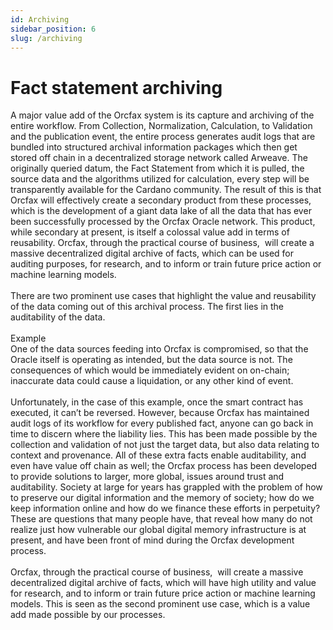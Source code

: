```yaml
---
id: Archiving
sidebar_position: 6
slug: /archiving
---
```


# Fact statement archiving
A major value add of the Orcfax system is its capture and archiving of the
entire workflow. From Collection, Normalization, Calculation, to Validation and
the publication event, the entire process generates audit logs that are bundled
into structured archival information packages which then get stored off chain in
a decentralized storage network called Arweave. The originally queried datum,
the Fact Statement from which it is pulled, the source data and the algorithms
utilized for calculation, every step will be transparently available for the
Cardano community. The result of this is that Orcfax will effectively create a
secondary product from these processes, which is the development of a giant data
lake of all the data that has ever been successfully processed by the Orcfax
Oracle network. This product, while secondary at present, is itself a colossal
value add in terms of reusability. Orcfax, through the practical course of
business,  will create a massive decentralized digital archive of facts, which
can be used for auditing purposes, for research, and to inform or train future
price action or machine learning models.<br/>
<br/>
There are two prominent use cases that highlight the value and reusability of
the data coming out of this archival process. The first lies in the
auditability of the data.<br/>
<br/>
Example<br/>
One of the data sources feeding into Orcfax is compromised, so that the Oracle
itself is operating as intended, but the data source is not. The consequences of
which would be immediately evident on on-chain; inaccurate data could cause a liquidation, or any other kind of event.<br/>
<br/>
Unfortunately, in the case of this example, once the smart contract has
executed, it can’t be reversed. However, because Orcfax has maintained audit
logs of its workflow for every published fact, anyone can go back in time to
discern where the liability lies. This has been made possible by the collection
and validation of not just the target data, but also data relating to context
and provenance. All of these extra facts enable auditability, and even have
value off chain as well; the Orcfax process has been developed to provide
solutions to larger, more global, issues around trust and auditability. Society
at large for years has grappled with the problem of how to preserve our digital information and the memory of society; how do we keep information online and how
do we finance these efforts in perpetuity? These are questions that many people
have, that reveal how many do not realize just how vulnerable our global digital
memory infrastructure is at present, and have been front of mind during the
Orcfax development process.<br/>
<br/>
Orcfax, through the practical course of business,  will create a massive
decentralized digital archive of facts, which will have high utility and value
for research, and to inform or train future price action or machine learning
models. This is seen as the second prominent use case, which is a value add made possible by our processes.<br/>
